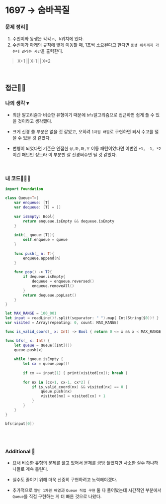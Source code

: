 # 1697 → 숨바꼭질
### 문제 정리📝
1. 수빈이와 동생은 각각 `n, k`위치에 있다.
2. 수빈이가 아래의 규칙에 맞게 이동할 때, 1초씩 소요된다고 한다면 `동생 위치까지 가는데 걸리는 시간`을 출력한다.
> X+1 || X-1 || X*2

</br>

## 접근🚶🏻
### 나의 생각 ▾
- 최단 알고리즘과 비슷한 유형이기 때문에 `bfs`알고리즘으로 접근하면 쉽게 풀 수 있을 것이라고 생각했다.

- 크게 신경 쓸 부분은 없을 것 같았고, 오히려 `1차원 배열`로 구현하면 되서 수고를 덜을 수 있을 것 같았다.

- 변형이 되었다면 기존은 인접한 `상,하,좌,우` 이동 패턴이었다면 이번엔 `+1, -1, *2` 이런 패턴인 정도라 이 부분만 잘 신경써주면 될 것 같았다.

</br>

### 내 코드👨🏻‍💻
```swift
import Foundation

class Queue<T>{
    var enqueue: [T]
    var dequeue: [T] = []
    
    var isEmpty: Bool{
        return enqueue.isEmpty && dequeue.isEmpty
    }
    
    init(_ queue:[T]){
        self.enqueue = queue
    }
    
    func push(_ n: T){
        enqueue.append(n)
    }
    
    func pop() -> T?{
        if dequeue.isEmpty{
            dequeue = enqueue.reversed()
            enqueue.removeAll()
        }
        return dequeue.popLast()
    }
}

let MAX_RANGE = 100_001
let input = readLine()!.split(separator: " ").map{ Int(String($0))! }
var visited = Array(repeating: 0, count: MAX_RANGE)

func is_valid_coord(_ x: Int) -> Bool { return 0 <= x && x < MAX_RANGE }

func bfs(_ x: Int) {
    let queue = Queue([Int]())
    queue.push(x)
    
    while !queue.isEmpty {
        let cx = queue.pop()!
        
        if cx == input[1] { print(visited[cx]); break }
        
        for nx in [cx+1, cx-1, cx*2] {
            if is_valid_coord(nx) && visited[nx] == 0 {
                queue.push(nx)
                visited[nx] = visited[cx] + 1
            }
        }
    }
}

bfs(input[0])
```

</br></br>


### Additional 📂
- 요새 비슷한 유형의 문제를 풀고 있어서 문제를 금방 풀었지만 사소한 실수 하나하나들로 계속 틀린다.

- 실수도 줄이기 위해 더욱 신중히 구현하려고 노력해야겠다.

- 추가적으로 `일반 1차원 배열`과 `Queue 직접 구현` 둘 다 풀어봤는데 시간적인 부분에서 `Queue`를 직접 구현하는 게 더 빠른 것으로 나왔다.